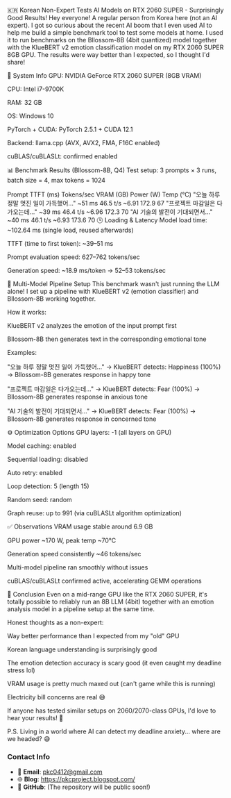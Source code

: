 🇰🇷 Korean Non-Expert Tests AI Models on RTX 2060 SUPER - Surprisingly Good Results!
Hey everyone! A regular person from Korea here (not an AI expert). I got so curious about the recent AI boom that I even used AI to help me build a simple benchmark tool to test some models at home. I used it to run benchmarks on the Bllossom-8B (4bit quantized) model together with the KlueBERT v2 emotion classification model on my RTX 2060 SUPER 8GB GPU. The results were way better than I expected, so I thought I'd share!

🔧 System Info
GPU: NVIDIA GeForce RTX 2060 SUPER (8GB VRAM)

CPU: Intel i7-9700K

RAM: 32 GB

OS: Windows 10

PyTorch + CUDA: PyTorch 2.5.1 + CUDA 12.1

Backend: llama.cpp (AVX, AVX2, FMA, F16C enabled)

cuBLAS/cuBLASLt: confirmed enabled

📊 Benchmark Results (Bllossom-8B, Q4)
Test setup: 3 prompts × 3 runs, batch size = 4, max tokens = 1024

Prompt	TTFT (ms)	Tokens/sec	VRAM (GB)	Power (W)	Temp (°C)
"오늘 하루 정말 멋진 일이 가득했어…"	~51 ms	46.5 t/s	~6.91	172.9	67
"프로젝트 마감일은 다가오는데…"	~39 ms	46.4 t/s	~6.96	172.3	70
"AI 기술의 발전이 기대되면서…"	~40 ms	46.1 t/s	~6.93	173.6	70
🕒 Loading & Latency
Model load time: ~102.64 ms (single load, reused afterwards)

TTFT (time to first token): ~39–51 ms

Prompt evaluation speed: 627–762 tokens/sec

Generation speed: ~18.9 ms/token → 52–53 tokens/sec

🧩 Multi-Model Pipeline Setup
This benchmark wasn't just running the LLM alone! I set up a pipeline with KlueBERT v2 (emotion classifier) and Bllossom-8B working together.

How it works:

KlueBERT v2 analyzes the emotion of the input prompt first

Bllossom-8B then generates text in the corresponding emotional tone

Examples:

"오늘 하루 정말 멋진 일이 가득했어…" → KlueBERT detects: Happiness (100%) → Bllossom-8B generates response in happy tone

"프로젝트 마감일은 다가오는데…" → KlueBERT detects: Fear (100%) → Bllossom-8B generates response in anxious tone

"AI 기술의 발전이 기대되면서…" → KlueBERT detects: Fear (100%) → Bllossom-8B generates response in concerned tone

⚙️ Optimization Options
GPU layers: -1 (all layers on GPU)

Model caching: enabled

Sequential loading: disabled

Auto retry: enabled

Loop detection: 5 (length 15)

Random seed: random

Graph reuse: up to 991 (via cuBLASLt algorithm optimization)

✅ Observations
VRAM usage stable around 6.9 GB

GPU power ~170 W, peak temp ~70°C

Generation speed consistently ~46 tokens/sec

Multi-model pipeline ran smoothly without issues

cuBLAS/cuBLASLt confirmed active, accelerating GEMM operations

🎯 Conclusion
Even on a mid-range GPU like the RTX 2060 SUPER, it's totally possible to reliably run an 8B LLM (4bit) together with an emotion analysis model in a pipeline setup at the same time.

Honest thoughts as a non-expert:

Way better performance than I expected from my "old" GPU

Korean language understanding is surprisingly good

The emotion detection accuracy is scary good (it even caught my deadline stress lol)

VRAM usage is pretty much maxed out (can't game while this is running)

Electricity bill concerns are real 😅

If anyone has tested similar setups on 2060/2070-class GPUs, I'd love to hear your results! 🙂

P.S. Living in a world where AI can detect my deadline anxiety... where are we headed? 😅

### **Contact Info**

* 📧 **Email**: pkc0412@gmail.com  
* 🌐 **Blog**: https://pkcproject.blogspot.com/  
* 💬 **GitHub**: (The repository will be public soon\!)